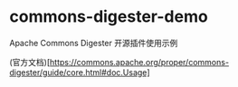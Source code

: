 # commons-digester-demo
Apache Commons Digester 开源插件使用示例

(官方文档)[https://commons.apache.org/proper/commons-digester/guide/core.html#doc.Usage]
